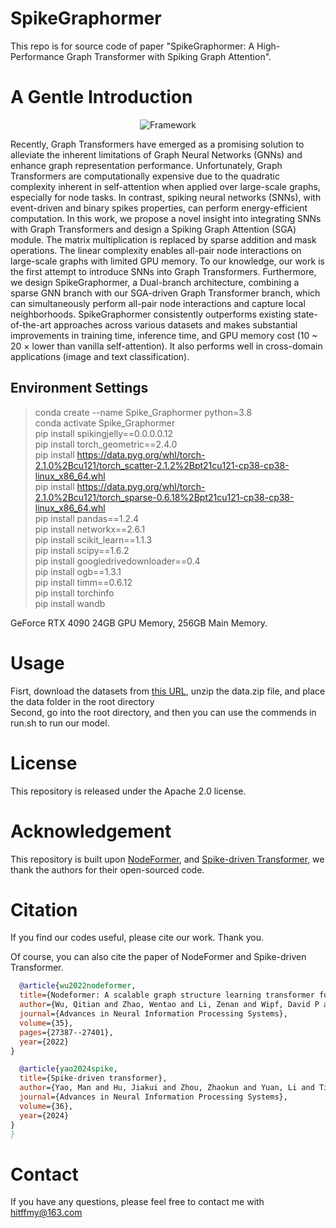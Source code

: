 # SpikeGraphormer
This repo is for source code of paper "SpikeGraphormer: A High-Performance Graph Transformer with Spiking Graph Attention". 

# A Gentle Introduction
<div align="center">
  <img src="https://github.com/PHD-lanyu/SpikeGraphormer/blob/main/framework.png" alt="Framework">
</div>

Recently, Graph Transformers have emerged as a promising solution to alleviate the inherent limitations of Graph Neural Networks (GNNs) and enhance graph representation performance. Unfortunately, Graph Transformers are computationally expensive due to the quadratic complexity inherent in self-attention when applied over large-scale graphs, especially for node tasks. In contrast, spiking neural networks (SNNs), with event-driven and binary spikes properties, can perform energy-efficient computation. In this work, we propose a novel insight into integrating SNNs with Graph Transformers and design a Spiking Graph Attention (SGA) module. The matrix multiplication is replaced by sparse addition and mask operations. The linear complexity enables all-pair node interactions on large-scale graphs with limited GPU memory. To our knowledge, our work is the first attempt to introduce SNNs into Graph Transformers. Furthermore, we design SpikeGraphormer, a Dual-branch architecture, combining a sparse GNN branch with our SGA-driven Graph Transformer branch, which can simultaneously perform all-pair node interactions and capture local neighborhoods. SpikeGraphormer consistently outperforms existing state-of-the-art approaches across various datasets and makes substantial improvements in training time, inference time, and GPU memory cost (10 ~ 20 × lower than vanilla self-attention). It also performs well in cross-domain applications (image and text classification).
## Environment Settings
> conda create --name Spike_Graphormer python=3.8 \
conda activate Spike_Graphormer \
pip install spikingjelly==0.0.0.0.12 \
pip install torch_geometric==2.4.0 \
pip install https://data.pyg.org/whl/torch-2.1.0%2Bcu121/torch_scatter-2.1.2%2Bpt21cu121-cp38-cp38-linux_x86_64.whl \
pip install https://data.pyg.org/whl/torch-2.1.0%2Bcu121/torch_sparse-0.6.18%2Bpt21cu121-cp38-cp38-linux_x86_64.whl \
pip install pandas==1.2.4 \
pip install networkx==2.6.1 \
pip install scikit_learn==1.1.3 \
pip install scipy==1.6.2 \
pip install googledrivedownloader==0.4 \
pip install ogb==1.3.1 \
pip install timm==0.6.12 \
pip install torchinfo \
pip install wandb 

GeForce RTX 4090  24GB GPU Memory, 256GB Main Memory.
# Usage
Fisrt, download the datasets from [this URL](https://pan.baidu.com/s/1t-EOvsRiWil3CaZGk82MpA?pwd=26uy), unzip the data.zip file, and place the data folder in the root directory \
Second, go into the root directory, and then you can use the commends in run.sh to run our model. 


# License
This repository is released under the Apache 2.0 license.

# Acknowledgement
This repository is built upon [NodeFormer](https://github.com/qitianwu/NodeFormer), and [Spike-driven Transformer](https://github.com/BICLab/Spike-Driven-Transformer), we thank the authors for their open-sourced code.


# Citation
If you find our codes useful, please cite our work. Thank you.

Of course, you can also cite the paper of NodeFormer and Spike-driven Transformer.

```bibtex
  @article{wu2022nodeformer,
  title={Nodeformer: A scalable graph structure learning transformer for node classification},
  author={Wu, Qitian and Zhao, Wentao and Li, Zenan and Wipf, David P and Yan, Junchi},
  journal={Advances in Neural Information Processing Systems},
  volume={35},
  pages={27387--27401},
  year={2022}
}
```
```bibtex
  @article{yao2024spike,
  title={Spike-driven transformer},
  author={Yao, Man and Hu, Jiakui and Zhou, Zhaokun and Yuan, Li and Tian, Yonghong and Xu, Bo and Li, Guoqi},
  journal={Advances in Neural Information Processing Systems},
  volume={36},
  year={2024}
}
}
```

# Contact
If you have any questions, please feel free to contact me with hitffmy@163.com
